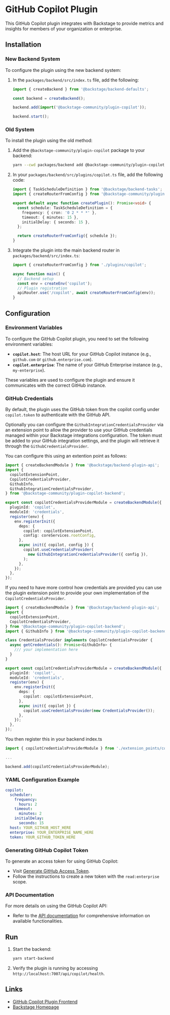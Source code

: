 # GitHub Copilot Plugin

This GitHub Copilot plugin integrates with Backstage to provide metrics and insights for members of your organization or enterprise.

## Installation

### New Backend System

To configure the plugin using the new backend system:

1. In the `packages/backend/src/index.ts` file, add the following:

   ```typescript
   import { createBackend } from '@backstage/backend-defaults';

   const backend = createBackend();

   backend.add(import('@backstage-community/plugin-copilot'));

   backend.start();
   ```

### Old System

To install the plugin using the old method:

1. Add the `@backstage-community/plugin-copilot` package to your backend:

   ```sh
   yarn --cwd packages/backend add @backstage-community/plugin-copilot
   ```

2. In your `packages/backend/src/plugins/copilot.ts` file, add the following code:

   ```typescript
   import { TaskScheduleDefinition } from '@backstage/backend-tasks';
   import { createRouterFromConfig } from '@backstage-community/plugin-copilot';

   export default async function createPlugin(): Promise<void> {
     const schedule: TaskScheduleDefinition = {
       frequency: { cron: '0 2 * * *' },
       timeout: { minutes: 15 },
       initialDelay: { seconds: 15 },
     };

     return createRouterFromConfig({ schedule });
   }
   ```

3. Integrate the plugin into the main backend router in `packages/backend/src/index.ts`:

   ```typescript
   import { createRouterFromConfig } from './plugins/copilot';

   async function main() {
     // Backend setup
     const env = createEnv('copilot');
     // Plugin registration
     apiRouter.use('/copilot', await createRouterFromConfig(env));
   }
   ```

## Configuration

### Environment Variables

To configure the GitHub Copilot plugin, you need to set the following environment variables:

- **`copilot.host`**: The host URL for your GitHub Copilot instance (e.g., `github.com` or `github.enterprise.com`).
- **`copilot.enterprise`**: The name of your GitHub Enterprise instance (e.g., `my-enterprise`).

These variables are used to configure the plugin and ensure it communicates with the correct GitHub instance.

### GitHub Credentials

By default, the plugin uses the GitHub token from the copilot config under `copilot.token` to authenticate with the GitHub API.

Optionally you can configure the `GithubIntegrationCredentialsProvider` via an extension point to allow the provider to use your GitHub credentials managed within your Backstage integrations configuration. The token must be added to your GitHub integration settings, and the plugin will retrieve it through the `GithubCredentialsProvider`.

You can configure this using an extention point as follows:

```typescript
import { createBackendModule } from '@backstage/backend-plugin-api';
import {
  copilotExtensionPoint,
  CopilotCredentialsProvider,
  GithubInfo,
  GithubIntegrationCredentialsProvider,
} from '@backstage-community/plugin-copilot-backend';

export const copilotCredentialsProviderModule = createBackendModule({
  pluginId: 'copilot',
  moduleId: 'credentials',
  register(env) {
    env.registerInit({
      deps: {
        copilot: copilotExtensionPoint,
        config: coreServices.rootConfig,
      },
      async init({ copilot, config }) {
        copilot.useCredentialsProvider(
          new GithubIntegrationCredentialsProvider({ config }),
        );
      },
    });
  },
});
```

If you need to have more control how credentials are provided you can use the plugin extension point to provide your own implementation of the `CopilotCredentialsProvider`.

```typescript
import { createBackendModule } from '@backstage/backend-plugin-api';
import {
  copilotExtensionPoint,
  CopilotCredentialsProvider,
} from '@backstage-community/plugin-copilot-backend';
import { GithubInfo } from '@backstage-community/plugin-copilot-backend';

class CredentialsProvider implements CopilotCredentialsProvider {
  async getCredentials(): Promise<GithubInfo> {
    /// your implementation here
  }
}

export const copilotCredentialsProviderModule = createBackendModule({
  pluginId: 'copilot',
  moduleId: 'credentials',
  register(env) {
    env.registerInit({
      deps: {
        copilot: copilotExtensionPoint,
      },
      async init({ copilot }) {
        copilot.useCredentialsProvider(new CredentialsProvider());
      },
    });
  },
});
```

You then register this in your backend index.ts

```typescript
import { copilotCredentialsProviderModule } from './extension_points/copilot';

...

backend.add(copilotCredentialsProviderModule);

```

### YAML Configuration Example

```yaml
copilot:
  scheduler:
    frequency:
      hours: 2
    timeout:
      minutes: 2
    initialDelay:
      seconds: 15
  host: YOUR_GITHUB_HOST_HERE
  enterprise: YOUR_ENTERPRISE_NAME_HERE
  token: YOUR_GITHUB_TOKEN_HERE
```

### Generating GitHub Copilot Token

To generate an access token for using GitHub Copilot:

- Visit [Generate GitHub Access Token](https://github.com/settings/tokens).
- Follow the instructions to create a new token with the `read:enterprise` scope.

### API Documentation

For more details on using the GitHub Copilot API:

- Refer to the [API documentation](https://docs.github.com/en/rest/copilot/copilot-usage?apiVersion=2022-11-28) for comprehensive information on available functionalities.

## Run

1. Start the backend:

   ```sh
   yarn start-backend
   ```

2. Verify the plugin is running by accessing `http://localhost:7007/api/copilot/health`.

## Links

- [GitHub Copilot Plugin Frontend](https://github.com/backstage/backstage/tree/master/plugins/copilot)
- [Backstage Homepage](https://backstage.io)
